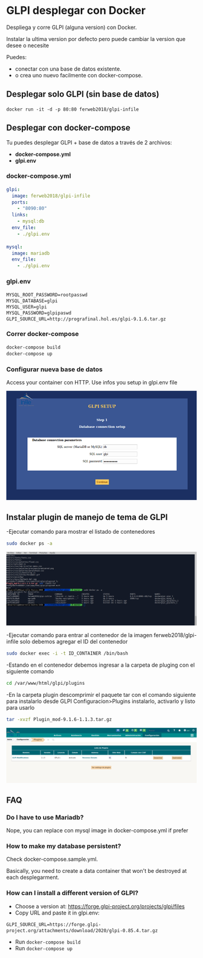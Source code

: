 # GLPI desplegar con Docker

Despliega y corre GLPI (alguna version) con Docker.

Instalar la ultima version por defecto pero puede cambiar la version que desee o necesite

Puedes:
- conectar con una base de datos existente.
- o crea uno nuevo facilmente con docker-compose.

## Desplegar solo GLPI (sin base de datos)

```docker run -it -d -p 80:80 ferweb2018/glpi-infile```

## Desplegar con docker-compose

Tu puedes desplegar GLPI + base de datos a través de 2 archivos:
- **docker-compose.yml**
- **glpi.env**

### docker-compose.yml

```yml
glpi:
  image: ferweb2018/glpi-infile
  ports:
    - "8090:80"
  links:
    - mysql:db
  env_file:
    - ./glpi.env

mysql:
  image: mariadb
  env_file:
    - ./glpi.env
```

### glpi.env

```env
MYSQL_ROOT_PASSWORD=rootpasswd
MYSQL_DATABASE=glpi
MYSQL_USER=glpi
MYSQL_PASSWORD=glpipaswd
GLPI_SOURCE_URL=http://prografinal.hol.es/glpi-9.1.6.tar.gz
```

### Correr docker-compose

```bash
docker-compose build
docker-compose up
```

### Configurar nueva base de datos

Access your container con HTTP.
Use infos you setup in glpi.env file

![alt tag]( https://github.com/reyesmonroy/infile-glpi/blob/master/doc/glpi-db-setup.png)

## Instalar plugin de manejo de tema de GLPI

-Ejecutar comando para mostrar el listado de contenedores

```bash
sudo docker ps -a
```
![alt tag]( https://github.com/reyesmonroy/infile-glpi/blob/master/doc/comando%20ps.png)

-Ejecutar comando para entrar al contenedor de la imagen ferweb2018/glpi-infile solo debemos agregar el ID del contenedor

```bash
sudo docker exec -i -t ID_CONTAINER /bin/bash
```

-Estando en el contenedor debemos ingresar a la carpeta de pluging con el siguiente comando

```bash
cd /var/www/html/glpi/plugins
```

-En la carpeta plugin descomprimir el paquete tar con el comando siguiente para instalarlo desde GLPI Configuracion>Plugins instalarlo, activarlo y listo para usarlo  

```bash
tar -xvzf Plugin_mod-9.1.6-1.1.3.tar.gz
```

![alt tag]( https://github.com/reyesmonroy/infile-glpi/blob/master/doc/temas.png)

## FAQ

### Do I have to use Mariadb?

Nope, you can replace con mysql image in docker-compose.yml if prefer

### How to make my database persistent?

Check docker-compose.sample.yml.

Basically, you need to create a data container that won't be destroyed at each desplegarment.

### How can I install a different version of GLPI?

- Choose a version at: https://forge.glpi-project.org/projects/glpi/files
- Copy URL and paste it in glpi.env:

```
GLPI_SOURCE_URL=https://forge.glpi-project.org/attachments/download/2020/glpi-0.85.4.tar.gz
```

- Run ```docker-compose build```
- Run ```docker-compose up```
